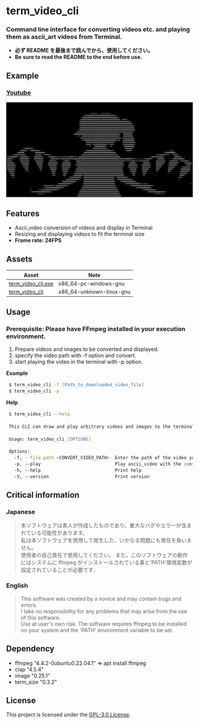 # term_video_cli

### Command line interface for converting videos etc. and playing them as ascii_art videos from Terminal.

- **必ず README を最後まで読んでから、使用してください。**
- **Be sure to read the README to the end before use.**

## Example

### **[Youtube](https://youtu.be/82GU84CVCsI?si=PxKNbz6ZLI79hvsw)**

<img src="example/sample01.png" width="600">

## Features

- Ascii_video conversion of videos and display in Terminal
- Resizing and displaying videos to fit the terminal size
- **Frame rate: 24FPS**

## Assets

| Asset                                                                                                        | Note                     |
| ------------------------------------------------------------------------------------------------------------ | ------------------------ |
| [term_video_cli.exe](https://github.com/SL9-1994/term_video_cli/releases/latest/download/term_video_cli.exe) | x86_64-pc-windows-gnu    |
| [term_video_cli](https://github.com/SL9-1994/term_video_cli/releases/latest/download/term_video_cli)         | x86_64-unknown-linux-gnu |

## Usage

### **Prerequisite:** Please have FFmpeg installed in your execution environment.

1. Prepare videos and images to be converted and displayed.
2. specify the video path with -f option and convert.
3. start playing the video in the terminal with -p option.

**Example**

```zsh
 $ term_video_cli -f [Path_to_downloaded_video_file]
 $ term_video_cli -p
```

**Help**

```zsh
 $ term_video_cli --help

 This CLI can draw and play arbitrary videos and images to the terminal.

 Usage: term_video_cli [OPTIONS]

 Options:
   -f, --file-path <CONVERT_VIDEO_PATH>  Enter the path of the video you wish to convert. (Supported extensions: mp4, mkv) Note: Since the conversion is based on the terminal size at the time this option is executed, a terminal of a different size will not be drawn correctly
   -p, --play                            Play ascii_video with the converted image already prepared in tmp
   -h, --help                            Print help
   -V, --version                         Print version
```

## Critical information

### Japanese

> 本ソフトウェアは素人が作成したものであり、重大なバグやエラーが含まれている可能性があります。  
> 私は本ソフトウェアを使用して発生した、いかなる問題にも責任を負いません。  
> 使用者の自己責任で使用してください。
> また，このソフトウェアの動作にはシステムに ffmpeg がインストールされている事と'PATH'環境変数が設定されていることが必要です．

### English

> This software was created by a novice and may contain bugs and errors.  
> I take no responsibility for any problems that may arise from the use of this software.  
> Use at user's own risk.
> The software requires ffmpeg to be installed on your system and the 'PATH' environment variable to be set.

## Dependency

- ffmpeg "4.4.2-0ubuntu0.22.04.1" => apt install ffmpeg
- clap "4.5.4"
- image "0.25.1"
- term_size "0.3.2"

## License

This project is licensed under the [GPL-3.0 License](/LICENSE).
